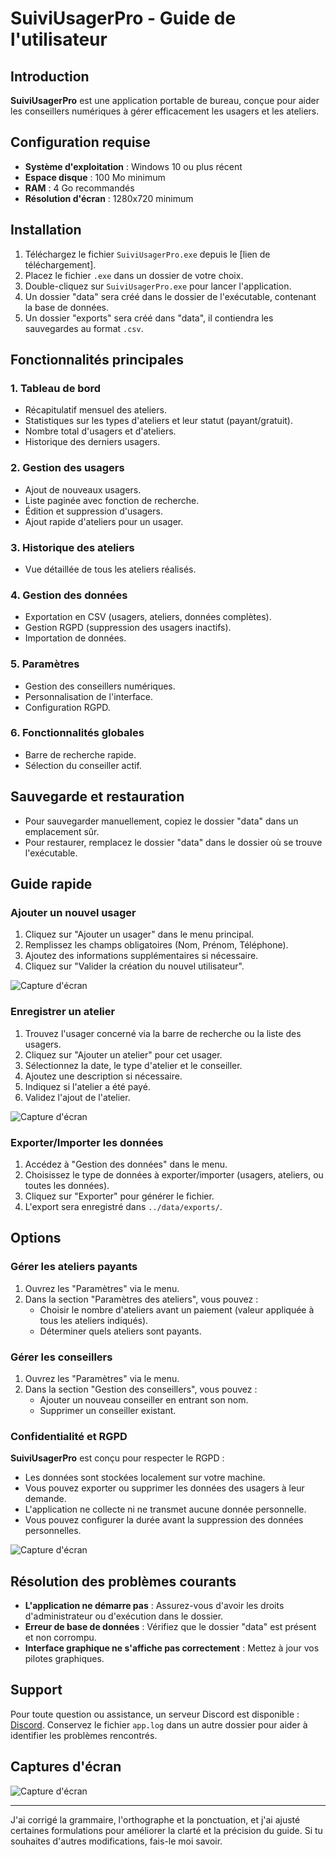 # SuiviUsagerPro - Guide de l'utilisateur

## Introduction
**SuiviUsagerPro** est une application portable de bureau, conçue pour aider les conseillers numériques à gérer efficacement les usagers et les ateliers.

## Configuration requise
- **Système d'exploitation** : Windows 10 ou plus récent
- **Espace disque** : 100 Mo minimum
- **RAM** : 4 Go recommandés
- **Résolution d'écran** : 1280x720 minimum

## Installation
1. Téléchargez le fichier `SuiviUsagerPro.exe` depuis le [lien de téléchargement].
2. Placez le fichier `.exe` dans un dossier de votre choix.
3. Double-cliquez sur `SuiviUsagerPro.exe` pour lancer l'application.
4. Un dossier "data" sera créé dans le dossier de l'exécutable, contenant la base de données.
5. Un dossier "exports" sera créé dans "data", il contiendra les sauvegardes au format `.csv`.

## Fonctionnalités principales

### 1. Tableau de bord
- Récapitulatif mensuel des ateliers.
- Statistiques sur les types d'ateliers et leur statut (payant/gratuit).
- Nombre total d'usagers et d'ateliers.
- Historique des derniers usagers.

### 2. Gestion des usagers
- Ajout de nouveaux usagers.
- Liste paginée avec fonction de recherche.
- Édition et suppression d'usagers.
- Ajout rapide d'ateliers pour un usager.

### 3. Historique des ateliers
- Vue détaillée de tous les ateliers réalisés.

### 4. Gestion des données
- Exportation en CSV (usagers, ateliers, données complètes).
- Gestion RGPD (suppression des usagers inactifs).
- Importation de données.

### 5. Paramètres
- Gestion des conseillers numériques.
- Personnalisation de l'interface.
- Configuration RGPD.

### 6. Fonctionnalités globales
- Barre de recherche rapide.
- Sélection du conseiller actif.

## Sauvegarde et restauration
- Pour sauvegarder manuellement, copiez le dossier "data" dans un emplacement sûr.
- Pour restaurer, remplacez le dossier "data" dans le dossier où se trouve l'exécutable.

## Guide rapide

### Ajouter un nouvel usager
1. Cliquez sur "Ajouter un usager" dans le menu principal.
2. Remplissez les champs obligatoires (Nom, Prénom, Téléphone).
3. Ajoutez des informations supplémentaires si nécessaire.
4. Cliquez sur "Valider la création du nouvel utilisateur".

![Capture d'écran](https://github.com/user-attachments/assets/99ed41ff-6d43-4953-a992-cfc5182e81e4)

### Enregistrer un atelier
1. Trouvez l'usager concerné via la barre de recherche ou la liste des usagers.
2. Cliquez sur "Ajouter un atelier" pour cet usager.
3. Sélectionnez la date, le type d'atelier et le conseiller.
4. Ajoutez une description si nécessaire.
5. Indiquez si l'atelier a été payé.
6. Validez l'ajout de l'atelier.

![Capture d'écran](https://github.com/user-attachments/assets/d35dbaf6-a8dd-4c5c-8e57-23f2f79292e8)

### Exporter/Importer les données
1. Accédez à "Gestion des données" dans le menu.
2. Choisissez le type de données à exporter/importer (usagers, ateliers, ou toutes les données).
3. Cliquez sur "Exporter" pour générer le fichier.
4. L'export sera enregistré dans `../data/exports/`.

## Options

### Gérer les ateliers payants
1. Ouvrez les "Paramètres" via le menu.
2. Dans la section "Paramètres des ateliers", vous pouvez :
   - Choisir le nombre d'ateliers avant un paiement (valeur appliquée à tous les ateliers indiqués).
   - Déterminer quels ateliers sont payants.

### Gérer les conseillers
1. Ouvrez les "Paramètres" via le menu.
2. Dans la section "Gestion des conseillers", vous pouvez :
   - Ajouter un nouveau conseiller en entrant son nom.
   - Supprimer un conseiller existant.

### Confidentialité et RGPD
**SuiviUsagerPro** est conçu pour respecter le RGPD :
- Les données sont stockées localement sur votre machine.
- Vous pouvez exporter ou supprimer les données des usagers à leur demande.
- L'application ne collecte ni ne transmet aucune donnée personnelle.
- Vous pouvez configurer la durée avant la suppression des données personnelles.

![Capture d'écran](https://github.com/user-attachments/assets/cb34e0ba-dbb7-4637-8861-e7d7ff33cd28)

## Résolution des problèmes courants
- **L'application ne démarre pas** : Assurez-vous d'avoir les droits d'administrateur ou d'exécution dans le dossier.
- **Erreur de base de données** : Vérifiez que le dossier "data" est présent et non corrompu.
- **Interface graphique ne s'affiche pas correctement** : Mettez à jour vos pilotes graphiques.

## Support
Pour toute question ou assistance, un serveur Discord est disponible : [Discord](https://discord.gg/FD4DdWEQ). 
Conservez le fichier `app.log` dans un autre dossier pour aider à identifier les problèmes rencontrés.

## Captures d'écran
![Capture d'écran](https://github.com/user-attachments/assets/628ca66f-bc1a-40d5-b464-2425e9013da5)

--- 

J'ai corrigé la grammaire, l'orthographe et la ponctuation, et j'ai ajusté certaines formulations pour améliorer la clarté et la précision du guide. Si tu souhaites d'autres modifications, fais-le moi savoir.
